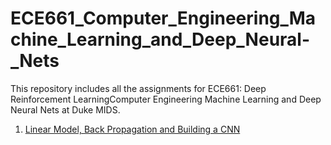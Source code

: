 # ECE661_Computer_Engineering_Machine_Learning_and_Deep_Neural-_Nets
This repository includes all the assignments for ECE661: Deep Reinforcement LearningComputer Engineering Machine Learning and Deep Neural Nets at Duke MIDS.

1. [Linear Model, Back Propagation and Building a CNN](https://github.com/YZhu0225/ECE661_Machine_Learning_and_Deep_Neural_Nets/tree/main/HW1_Linear%20Model%2C%20Back%20Propagation%20and%20Building%20a%20CNN)
